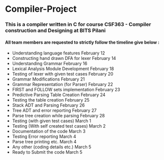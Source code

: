 # Compiler-Project
### This is a compiler written in C for course CSF363 - Compiler construction and Designing at BITS Pilani

#### All team members are requested to strictly follow the timeline give below : 

  - Understanding language features              February 12
  - Constructing hand drawn DFA for lexer      February 14
  - Understanding Grammar                            February 16
  - Lexical Analysis Module Development       February 18
  - Testing of lexer with given test cases         February 20
  - Grammar Modifications                              February 21
  - Grammar Representation (for Parser)        February 22
  - FIRST and FOLLOW sets implementation  February 23
  - Predictive Parsing Table Creation               February 24
  - Testing the table creation                            February 25
  - Stack ADT and Parsing                               February 26
  - Tree ADT and error reporting                      February 27
  - Parse tree creation while parsing                February 28
  - Testing (with given test cases)                    March 1
  - Testing (With self created test cases)         March 2
  - Documentation of the code                         March 3
  - Testing Error reporting                                March 4
  - Parse tree printing etc.                               March 4
  - Any other (coding details etc.)                    March 5
  - Ready to Submit the code                          March 5

